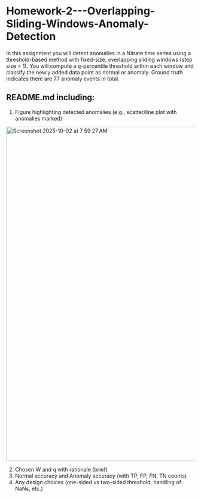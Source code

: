 # Homework-2---Overlapping-Sliding-Windows-Anomaly-Detection
In this assignment you will detect anomalies in a Nitrate time series using a threshold-based method with fixed-size, overlapping sliding windows (step size = 1). You will compute a q-percentile threshold within each window and classify the newly added data point as normal or anomaly. Ground truth indicates there are 77 anomaly events in total.

## README.md including:

1. Figure highlighting detected anomalies (e.g., scatter/line plot with anomalies marked)
<img width="1409" height="891" alt="Screenshot 2025-10-02 at 7 59 27 AM" src="https://github.com/user-attachments/assets/c64eb160-d465-46d3-89fc-017bc2cf9677" />

2. Chosen W and q with rationale (brief)
3. Normal accuracy and Anomaly accuracy (with TP, FP, FN, TN counts)
4. Any design choices (one-sided vs two-sided threshold, handling of NaNs, etc.)
